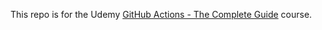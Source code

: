 This repo is for the Udemy [GitHub Actions - The Complete Guide](https://www.udemy.com/course/github-actions-the-complete-guide) course.  
